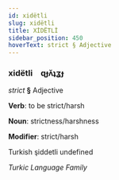 ```yaml
---
id: xidëtli
slug: xidëtli
title: XİDËTLİ
sidebar_position: 450
hoverText: strict § Adjective
---
```


### xidëtli&emsp;<span kind="abugida">ɋɟʌ̆ʇʓɟ</span>

*strict* **§** Adjective

**Verb**: to be strict/harsh

**Noun**: strictness/harshness

**Modifier**: strict/harsh

Turkish şiddetli undefined

*Turkic Language Family*